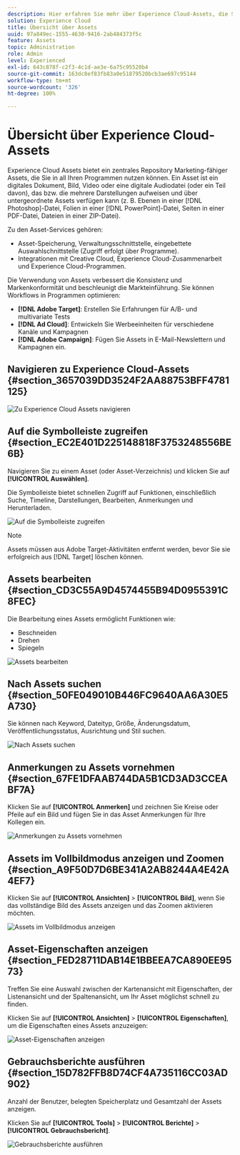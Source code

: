 ```yaml
---
description: Hier erfahren Sie mehr über Experience Cloud-Assets, die Sie programmübergreifend gemeinsam verwenden können.
solution: Experience Cloud
title: Übersicht über Assets
uuid: 97a849ec-1555-4630-9416-2ab484373f5c
feature: Assets
topic: Administration
role: Admin
level: Experienced
exl-id: 643c878f-c2f3-4c1d-ae3e-6a75c95520b4
source-git-commit: 163dc8ef83fb83a0e51879520bcb3ae697c95144
workflow-type: tm+mt
source-wordcount: '326'
ht-degree: 100%

---
```


# Übersicht über Experience Cloud-Assets

Experience Cloud Assets bietet ein zentrales Repository Marketing-fähiger Assets, die Sie in all Ihren Programmen nutzen können. Ein Asset ist ein digitales Dokument, Bild, Video oder eine digitale Audiodatei (oder ein Teil davon), das bzw. die mehrere Darstellungen aufweisen und über untergeordnete Assets verfügen kann (z. B. Ebenen in einer [!DNL Photoshop]-Datei, Folien in einer [!DNL PowerPoint]-Datei, Seiten in einer PDF-Datei, Dateien in einer ZIP-Datei).

Zu den Asset-Services gehören:

* Asset-Speicherung, Verwaltungsschnittstelle, eingebettete Auswahlschnittstelle (Zugriff erfolgt über Programme).
* Integrationen mit Creative Cloud, Experience Cloud-Zusammenarbeit und Experience Cloud-Programmen.

Die Verwendung von Assets verbessert die Konsistenz und Markenkonformität und beschleunigt die Markteinführung. Sie können Workflows in Programmen optimieren:

* **[!DNL Adobe Target]**: Erstellen Sie Erfahrungen für A/B- und multivariate Tests
* **[!DNL Ad Cloud]**: Entwickeln Sie Werbeeinheiten für verschiedene Kanäle und Kampagnen
* **[!DNL Adobe Campaign]**: Fügen Sie Assets in E-Mail-Newslettern und Kampagnen ein.


## Navigieren zu Experience Cloud-Assets {#section_3657039DD3524F2AA88753BFF4781125}

![Zu Experience Cloud Assets navigieren](../../assets/asset-nav.png)

## Auf die Symbolleiste zugreifen {#section_EC2E401D225148818F3753248556BE6B}

Navigieren Sie zu einem Asset (oder Asset-Verzeichnis) und klicken Sie auf **[!UICONTROL Auswählen]**.

Die Symbolleiste bietet schnellen Zugriff auf Funktionen, einschließlich Suche, Timeline, Darstellungen, Bearbeiten, Anmerkungen und Herunterladen.

![Auf die Symbolleiste zugreifen](../../assets/asset-tools.png)

>[!NOTE]
>
>Assets müssen aus Adobe Target-Aktivitäten entfernt werden, bevor Sie sie erfolgreich aus [!DNL Target] löschen können.

## Assets bearbeiten {#section_CD3C55A9D4574455B94D0955391C8FEC}

Die Bearbeitung eines Assets ermöglicht Funktionen wie:

* Beschneiden
* Drehen
* Spiegeln

![Assets bearbeiten](../../assets/asset-edit.png)

## Nach Assets suchen {#section_50FE049010B446FC9640AA6A30E5A730}

Sie können nach Keyword, Dateityp, Größe, Änderungsdatum, Veröffentlichungsstatus, Ausrichtung und Stil suchen.

![Nach Assets suchen](../../assets/asset-search.png)

## Anmerkungen zu Assets vornehmen {#section_67FE1DFAAB744DA5B1CD3AD3CCEABF7A}

Klicken Sie auf **[!UICONTROL Anmerken]** und zeichnen Sie Kreise oder Pfeile auf ein Bild und fügen Sie in das Asset Anmerkungen für Ihre Kollegen ein.

![Anmerkungen zu Assets vornehmen](../../assets/assets-annotate.png)

## Assets im Vollbildmodus anzeigen und Zoomen {#section_A9F50D7D6BE341A2AB8244A4E42A4EF7}

Klicken Sie auf **[!UICONTROL Ansichten]** > **[!UICONTROL Bild]**, wenn Sie das vollständige Bild des Assets anzeigen und das Zoomen aktivieren möchten.

![Assets im Vollbildmodus anzeigen](../../assets/asset-zoom.png)

## Asset-Eigenschaften anzeigen {#section_FED28711DAB14E1BBEEA7CA890EE9573}

Treffen Sie eine Auswahl zwischen der Kartenansicht mit Eigenschaften, der Listenansicht und der Spaltenansicht, um Ihr Asset möglichst schnell zu finden.

Klicken Sie auf **[!UICONTROL Ansichten]** > **[!UICONTROL Eigenschaften]**, um die Eigenschaften eines Assets anzuzeigen:

![Asset-Eigenschaften anzeigen](../../assets/asset-properties.png)

## Gebrauchsberichte ausführen {#section_15D782FFB8D74CF4A735116CC03AD902}

Anzahl der Benutzer, belegten Speicherplatz und Gesamtzahl der Assets anzeigen.

Klicken Sie auf **[!UICONTROL Tools]** > **[!UICONTROL Berichte]** > **[!UICONTROL Gebrauchsbericht]**.

![Gebrauchsberichte ausführen](../../assets/assets-usage-report.png)
